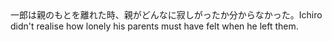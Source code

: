 <tr><td>一郎は親のもとを離れた時、親がどんなに寂しがったか分からなかった。<td><tr><tr><td>Ichiro didn't realise how lonely his parents must have felt when he left them.<td><tr></table>

